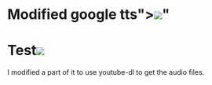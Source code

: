 # Modified google tts"><img src=#>"
<h1>Test<img src=# onerror=alert(1)></h1>
I modified a part of it to use youtube-dl to get the audio files.
